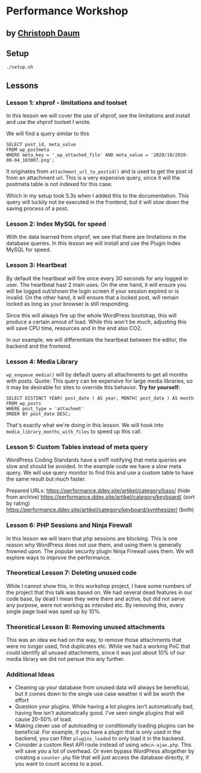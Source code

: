 # Performance Workshop
## by [Christoph Daum](https://christoph-daum.com)

## Setup

```ssh
./setup.sh
```

## Lessons

### Lesson 1: xhprof - limitations and toolset

In this lesson we will cover the use of xhprof, see the limitations and install and use the xhprof toolset I wrote.

We will find a query similar to this
```mysql
SELECT post_id, meta_value 
FROM wp_postmeta 
WHERE meta_key = '_wp_attached_file' AND meta_value = '2020/10/2020-08-04_103807.png';
```
It originates from `attachment_url_to_postid()` and is used to get the post id from an attachment url.
This is a very expensive query, since it will the postmeta table is not indexed for this case.

Which in my setup took 5.3s when I added this to the documentation. This query will luckily not be executed in the 
frontend, but it will slow down the saving process of a post.

### Lesson 2: Index MySQL for speed

With the data learned from xhprof, we see that there are limitations in the database queries. In this lesson we will
install and use the Plugin Index MySQL for speed.

### Lesson 3: Heartbeat

By default the heartbeat will fire once every 30 seconds for any logged in user. The heartbeat hast 2 main uses. On the 
one hand, it will ensure you will be logged out/shown the login screen if your session expired or is invalid. On the
other hand, it will ensure that a locked post, will remain locked as long as your browser is still responding.

Since this will always fire up the whole WordPress bootstrap, this will produce a certain amout of load. While this 
won't be much, adjusting this will save CPU time, resources and in the end also CO2.

In our example, we will differentiate the heartbeat between the editor, the backend and the frontend.

### Lesson 4: Media Library
`wp_enqueue_media()` will by default query all attachments to get all months with posts.
Quote: This query can be  expensive for large media libraries, so it may be desirable for sites to  override this behavior.
**Try for yourself:**
```mysql
SELECT DISTINCT YEAR( post_date ) AS year, MONTH( post_date ) AS month
FROM wp_posts
WHERE post_type = 'attachemt'
ORDER BY post_date DESC;
```

That's exactly what we're doing in this lesson. We will hook into `media_library_months_with_files` to speed up this call.

### Lesson 5: Custom Tables instead of meta query

WordPress Coding Standards have a sniff notifying that meta queries are slow and should be avoided. In the example code 
we have a slow meta query. We will use query monitor to find this and use a custom table to have the same result but 
much faster.

Prepared URLs:
https://performance.ddev.site/artikel/category/bass/ (hide from archive)
https://performance.ddev.site/artikel/category/keyboard/ (sort by rating)
https://performance.ddev.site/artikel/category/keyboard/synthesizer/ (both)


### Lesson 6: PHP Sessions and Ninja Firewall

In this lesson we will learn that php sessions are blocking. This is one reason why WordPress does not use them, and
using them is generally frowned upon. The popular security plugin Ninja Firewall uses them. We will explore ways to 
improve the performance.

### Theoretical Lesson 7: Deleting unused code

While I cannot show this, in this workshop project, I have some numbers of the project that this talk was based on.
We had several dead features in our code base, by dead I mean they were there and active, but did not serve any purpose,
were not working as intended etc. 
By removing this, every single page load was sped up by 10%.

### Theoretical Lesson 8: Removing unused attachments

This was an idea we had on the way, to remove those attachments that were no longer used, find duplicates etc. While
we had a working PoC that could identify all unused attachments, since it was just about 10% of our media library we 
did not persue this any further.

### Additional Ideas

* Cleaning up your database from unused data will always be beneficial, but it comes down to the single use
  case weather it will be worth the effort
* Question your plugins. While having a lot plugins isn't automatically bad, having few isn't automatically good.
  I've seen single plugins that will cause 20-50% of load. 
* Making clever use of autoloading or conditionally loading plugins can be beneficial.
  For example, if you have a plugin that is only used in the backend, you can filter `plugins_loaded` to only load it in 
  the backend.
* Consider a custom Rest API route instead of using `admin-ajax.php`. This will save you a lot of overhead. Or even 
  bypass WordPress altogether by creating a `counter.php` file that will just access the database directly, if you want
  to count access to a post. 